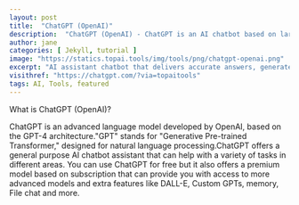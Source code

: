 ```yaml
---
layout: post
title:  "ChatGPT (OpenAI)"
description:  "ChatGPT (OpenAI) - ChatGPT is an AI chatbot based on large language models family created by OpenAI for general purpose chat that allows users to ask any question or prompt to AI, making it a useful tool for many writing processes."
author: jane
categories: [ Jekyll, tutorial ]
image: "https://statics.topai.tools/img/tools/png/chatgpt-openai.png"
excerpt: "AI assistant chatbot that delivers accurate answers, generates high-quality content, and automates various tasks."
visithref: "https://chatgpt.com/?via=topaitools"
tags: AI, Tools, featured
---
```

What is ChatGPT (OpenAI)?

ChatGPT is an advanced language model developed by OpenAI, based on the GPT-4 architecture."GPT" stands for "Generative Pre-trained Transformer," designed for natural language processing.ChatGPT offers a general purpose AI chatbot assistant that can help with a variety of tasks in different areas.
You can use ChatGPT for free but it also offers a premium model based on subscription that can provide you with access to more advanced models and extra features like DALL-E, Custom GPTs, memory, File chat and more.
